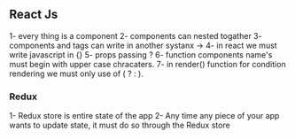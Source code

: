 ## React Js

1- every thing is a component
2- components can nested togather
3- components and tags can write in another systanx -> <MyComponent />
4- in react we must write javascript in {}
5- props passing ?
6- function components name's must begin with upper case chracaters.
7- in render() function for condition rendering we must only use of ( ? : ).

### Redux
1- Redux store is entire state of the app
2- Any time any piece of your app wants to update state, it must do so through the Redux store